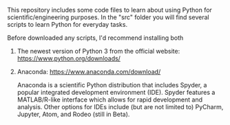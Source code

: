 This repository includes some code files to learn about using Python for scientific/engineering purposes. In the "src" folder you will find several scripts to learn Python for everyday tasks.

Before downloaded any scripts, I'd recommend installing both

1) The newest version of Python 3 from the official website: https://www.python.org/downloads/

2) Anaconda: https://www.anaconda.com/download/
	
	Anaconda is a scientific Python distribution that includes Spyder, a popular integrated development environment (IDE). Spyder features a MATLAB/R-like interface which allows for rapid development and analysis. Other options for IDEs include (but are not limited to) PyCharm, Jupyter, Atom, and Rodeo (still in Beta). 